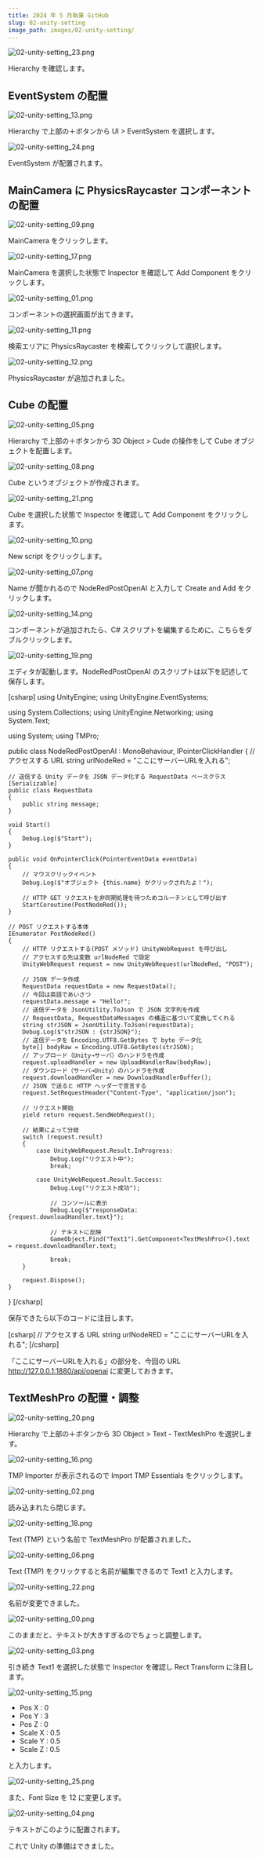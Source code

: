 ```yaml
---
title: 2024 年 5 月執筆 GitHub
slug: 02-unity-setting
image_path: images/02-unity-setting/
---
```


![02-unity-setting_23.png](images/02-unity-setting/02-unity-setting_23.png)

Hierarchy を確認します。

## EventSystem の配置

![02-unity-setting_13.png](images/02-unity-setting/02-unity-setting_13.png)

Hierarchy で上部の＋ボタンから UI > EventSystem を選択します。

![02-unity-setting_24.png](images/02-unity-setting/02-unity-setting_24.png)

EventSystem が配置されます。

## MainCamera に PhysicsRaycaster コンポーネントの配置

![02-unity-setting_09.png](images/02-unity-setting/02-unity-setting_09.png)

MainCamera をクリックします。

![02-unity-setting_17.png](images/02-unity-setting/02-unity-setting_17.png)

MainCamera を選択した状態で Inspector を確認して Add Component をクリックします。

![02-unity-setting_01.png](images/02-unity-setting/02-unity-setting_01.png)

コンポーネントの選択画面が出てきます。

![02-unity-setting_11.png](images/02-unity-setting/02-unity-setting_11.png)

検索エリアに PhysicsRaycaster を検索してクリックして選択します。

![02-unity-setting_12.png](images/02-unity-setting/02-unity-setting_12.png)

PhysicsRaycaster が追加されました。

## Cube の配置

![02-unity-setting_05.png](images/02-unity-setting/02-unity-setting_05.png)

Hierarchy で上部の＋ボタンから 3D Object > Cude の操作をして Cube オブジェクトを配置します。

![02-unity-setting_08.png](images/02-unity-setting/02-unity-setting_08.png)

Cube というオブジェクトが作成されます。

![02-unity-setting_21.png](images/02-unity-setting/02-unity-setting_21.png)

Cube を選択した状態で Inspector を確認して Add Component をクリックします。

![02-unity-setting_10.png](images/02-unity-setting/02-unity-setting_10.png)

New script をクリックします。

![02-unity-setting_07.png](images/02-unity-setting/02-unity-setting_07.png)

Name が聞かれるので NodeRedPostOpenAI と入力して Create and Add をクリックします。

![02-unity-setting_14.png](images/02-unity-setting/02-unity-setting_14.png)

コンポーネントが追加されたら、C# スクリプトを編集するために、こちらをダブルクリックします。

![02-unity-setting_19.png](images/02-unity-setting/02-unity-setting_19.png)

エディタが起動します。NodeRedPostOpenAI のスクリプトは以下を記述して保存します。

<div>[csharp]
using UnityEngine;
using UnityEngine.EventSystems;

using System.Collections;
using UnityEngine.Networking;
using System.Text;

using System;
using TMPro;

public class NodeRedPostOpenAI : MonoBehaviour, IPointerClickHandler
{
    // アクセスする URL
    string urlNodeRed = "ここにサーバーURLを入れる";

    // 送信する Unity データを JSON データ化する RequestData ベースクラス
    [Serializable]
    public class RequestData
    {
        public string message;
    }

    void Start()
    {
        Debug.Log($"Start");
    }

    public void OnPointerClick(PointerEventData eventData)
    {
        // マウスクリックイベント
        Debug.Log($"オブジェクト {this.name} がクリックされたよ！");

        // HTTP GET リクエストを非同期処理を待つためコルーチンとして呼び出す
        StartCoroutine(PostNodeRed());
    }

    // POST リクエストする本体
    IEnumerator PostNodeRed()
    {
        // HTTP リクエストする(POST メソッド) UnityWebRequest を呼び出し
        // アクセスする先は変数 urlNodeRed で設定
        UnityWebRequest request = new UnityWebRequest(urlNodeRed, "POST");

        // JSON データ作成
        RequestData requestData = new RequestData();
        // 今回は英語であいさつ
        requestData.message = "Hello!";
        // 送信データを JsonUtility.ToJson で JSON 文字列を作成
        // RequestData, RequestDataMessages の構造に基づいて変換してくれる
        string strJSON = JsonUtility.ToJson(requestData);
        Debug.Log($"strJSON : {strJSON}");
        // 送信データを Encoding.UTF8.GetBytes で byte データ化
        byte[] bodyRaw = Encoding.UTF8.GetBytes(strJSON);
        // アップロード（Unity→サーバ）のハンドラを作成
        request.uploadHandler = new UploadHandlerRaw(bodyRaw);
        // ダウンロード（サーバ→Unity）のハンドラを作成
        request.downloadHandler = new DownloadHandlerBuffer();
        // JSON で送ると HTTP ヘッダーで宣言する
        request.SetRequestHeader("Content-Type", "application/json");

        // リクエスト開始
        yield return request.SendWebRequest();

        // 結果によって分岐
        switch (request.result)
        {
            case UnityWebRequest.Result.InProgress:
                Debug.Log("リクエスト中");
                break;

            case UnityWebRequest.Result.Success:
                Debug.Log("リクエスト成功");

                // コンソールに表示
                Debug.Log($"responseData: {request.downloadHandler.text}");

                // テキストに反映
                GameObject.Find("Text1").GetComponent<TextMeshPro>().text = request.downloadHandler.text;

                break;
        }

        request.Dispose();
    }

}
[/csharp]</div>

保存できたら以下のコードに注目します。

<div>[csharp]
    // アクセスする URL
    string urlNodeRED = "ここにサーバーURLを入れる";
[/csharp]</div>

「ここにサーバーURLを入れる」の部分を、今回の URL http://127.0.0.1:1880/api/openai に変更しておきます。

## TextMeshPro の配置・調整

![02-unity-setting_20.png](images/02-unity-setting/02-unity-setting_20.png)

Hierarchy で上部の＋ボタンから 3D Object > Text - TextMeshPro を選択します。

![02-unity-setting_16.png](images/02-unity-setting/02-unity-setting_16.png)

TMP Importer が表示されるので Import TMP Essentials をクリックします。

![02-unity-setting_02.png](images/02-unity-setting/02-unity-setting_02.png)

読み込まれたら閉じます。

![02-unity-setting_18.png](images/02-unity-setting/02-unity-setting_18.png)

Text (TMP) という名前で TextMeshPro が配置されました。

![02-unity-setting_06.png](images/02-unity-setting/02-unity-setting_06.png)

Text (TMP) をクリックすると名前が編集できるので Text1 と入力します。

![02-unity-setting_22.png](images/02-unity-setting/02-unity-setting_22.png)

名前が変更できました。

![02-unity-setting_00.png](images/02-unity-setting/02-unity-setting_00.png)

このままだと、テキストが大きすぎるのでちょっと調整します。

![02-unity-setting_03.png](images/02-unity-setting/02-unity-setting_03.png)

引き続き Text1 を選択した状態で Inspector を確認し Rect Transform に注目します。

![02-unity-setting_15.png](images/02-unity-setting/02-unity-setting_15.png)

- Pos X : 0
- Pos Y : 3
- Pos Z : 0
- Scale X : 0.5
- Scale Y : 0.5
- Scale Z : 0.5

と入力します。

![02-unity-setting_25.png](images/02-unity-setting/02-unity-setting_25.png)

また、Font Size を 12 に変更します。

![02-unity-setting_04.png](images/02-unity-setting/02-unity-setting_04.png)

テキストがこのように配置されます。

これで Unity の準備はできました。

